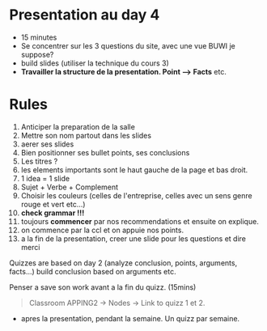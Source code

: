 # Presentation au day 4

* 15 minutes
* Se concentrer sur les 3 questions du site, avec une vue BUWI je suppose?
* build slides (utiliser la technique du cours 3)
* **Travailler la structure de la presentation. Point --> Facts** etc.

# Rules

1. Anticiper la preparation de la salle
1. Mettre son nom partout dans les slides
1. aerer ses slides
1. Bien positionner ses bullet points, ses conclusions
1. Les titres ?
1. les elements importants sont le haut gauche de la page et bas droit.
1. 1 idea = 1 slide
1. Sujet + Verbe + Complement
1. Choisir les couleurs (celles de l'entreprise, celles avec un sens genre rouge
   et vert etc...)
1. **check grammar !!!**
1. toujours **commencer** par nos recommendations et ensuite on explique.
1. on commence par la ccl et on appuie nos points.
1. a la fin de la presentation, creer une slide pour les questions et dire merci

Quizzes are based on day 2 (analyze conclusion, points, arguments, facts...)
build conclusion based on arguments etc.

Penser a save son work avant a la fin du quizz. (15mins)
> Classroom APPING2 -> Nodes -> Link to quizz 1 et 2.
* apres la presentation, pendant la semaine. Un quizz par semaine.
